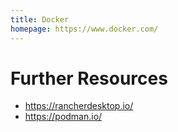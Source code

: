 ```yaml
---
title: Docker
homepage: https://www.docker.com/
---
```


# Further Resources

- https://rancherdesktop.io/
- https://podman.io/
